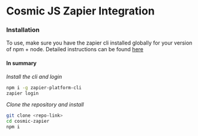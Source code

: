 # Cosmic JS Zapier Integration

### Installation

To use, make sure you have the zapier cli installed globally for your version of
npm + node. Detailed instructions can be found [here](https://zapier.com/developer/documentation/v2/getting-started-cli/)

#### In summary

*Install the cli and login*

```bash
npm i -g zapier-platform-cli
zapier login
```

*Clone the repository and install*
```bash
git clone <repo-link>
cd cosmic-zapier
npm i
```
